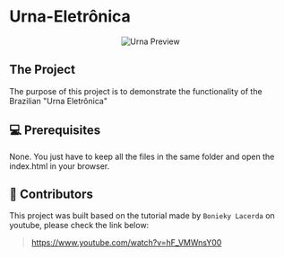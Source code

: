 # Urna-Eletrônica

<div align="center">
  <img src="https://user-images.githubusercontent.com/55250414/147486291-1cb83d31-a025-46ba-89f2-b6895ae8753c.gif" alt="Urna Preview"/>
</div>

## The Project

The purpose of this project is to demonstrate the functionality of the Brazilian "Urna Eletrônica" 

## 💻 Prerequisites

None. You just have to keep all the files in the same folder and open the index.html in your browser.

## 🤝 Contributors

This project was built based on the tutorial made by  `Bonieky Lacerda` on youtube, please check the link below:

> https://www.youtube.com/watch?v=hF_VMWnsY00
